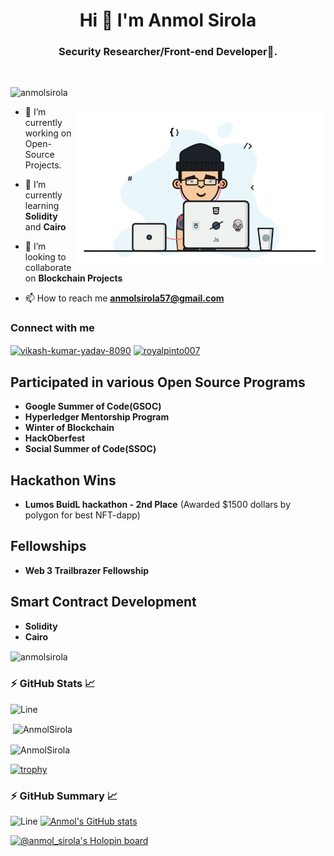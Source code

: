 <h1 align="center">Hi 👋 I'm Anmol Sirola</h1>
<!-- <br> -->
<h3 align="center"> Security Researcher/Front-end Developer💙.</h3>
<br>
<p align="left"> <img src="https://komarev.com/ghpvc/?username=anmolsirola&label=Profile%20views&color=0e75b6&style=flat" alt="anmolsirola" /> </p>

<img align = "right" width =400 alt = "coding image " src = "https://raw.githubusercontent.com/kvssankar/kvssankar/main/programmer.gif">

<!-- <h3 align="center">Blockchain/Front-End Developer .</h3> -->

- 🌱 I’m currently working on Open-Source Projects.

- 🌱 I’m currently learning **Solidity** and **Cairo**

- 👯 I’m looking to collaborate on **Blockchain Projects**

- 📫 How to reach me **anmolsirola57@gmail.com**

<h3 align="left">Connect with me </h3>
<a href="https://www.linkedin.com/in/anmol-sirola-2b5274224/" target="blank" ><img align="center" src="https://raw.githubusercontent.com/rahuldkjain/github-profile-readme-generator/master/src/images/icons/Social/linked-in-alt.svg" alt="vikash-kumar-yadav-8090" height="30" width="40" /></a>
<a href="https://twitter.com/AnmolSirola" target="blank"><img align="center" src="https://raw.githubusercontent.com/rahuldkjain/github-profile-readme-generator/master/src/images/icons/Social/twitter.svg" alt="royalpinto007" height="30" width="40" /></a>
<p align="left">
</p>

## Participated in various Open Source Programs 

- **Google Summer of Code(GSOC)**
- **Hyperledger Mentorship Program**
- **Winter of Blockchain**
- **HackOberfest**
- **Social Summer of Code(SSOC)**


## Hackathon Wins
- **Lumos BuidL hackathon - 2nd Place** (Awarded $1500 dollars by polygon for best NFT-dapp)

## Fellowships
- **Web 3 Trailbrazer Fellowship**

## Smart Contract Development </h3>
- **Solidity**
- **Cairo**



<p><img align="center" src="https://github-readme-stats.vercel.app/api/top-langs?username=anmolsirola&show_icons=true&locale=en&layout=compact" alt="anmolsirola" /></p>

### :zap: GitHub Stats 📈
![Line](https://user-images.githubusercontent.com/85225156/171937799-8fc9e255-9889-4642-9c92-6df85fb86e82.gif)


<p>&nbsp;<img align="center" src="https://github-readme-stats.vercel.app/api?username=AnmolSirola&show_icons=true&locale=en" alt="AnmolSirola" /></p>

<p><img align="center" src="https://github-readme-streak-stats.herokuapp.com/?user=AnmolSirola&" alt="AnmolSirola" /></p>



[![trophy](https://github-profile-trophy.vercel.app/?username=ryo-ma&theme=onedark)](https://github.com/ryo-ma/github-profile-trophy)

### :zap: GitHub Summary 📈
![Line](https://user-images.githubusercontent.com/85225156/171937799-8fc9e255-9889-4642-9c92-6df85fb86e82.gif)
[![Anmol's GitHub stats](https://stats.quine.sh/Anmol/github?simple=true)](https://quine.sh/profile/Anmol)

[![@anmol_sirola's Holopin board](https://holopin.me/anmol_sirola)](https://holopin.io/@anmol_sirola)
